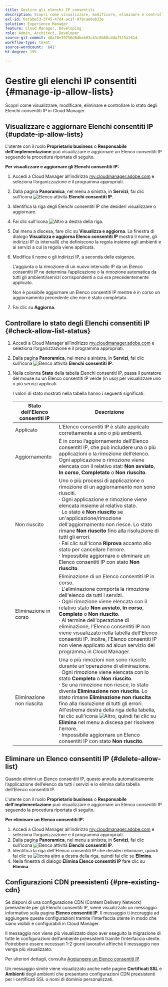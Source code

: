 ```yaml
---
title: Gestire gli elenchi IP consentiti
description: Scopri come visualizzare, modificare, eliminare e controllare lo stato degli Elenchi consentiti IP in Cloud Manager.
exl-id: 6efabe53-3f45-47d4-ac1f-979cae0ab33e
solution: Experience Manager
feature: Cloud Manager, Developing
role: Admin, Architect, Developer
source-git-commit: 40a76e39750d6dbeb03c43c8b68cddaf515a2614
workflow-type: tm+mt
source-wordcount: '841'
ht-degree: 19%

---
```


# Gestire gli elenchi IP consentiti {#manage-ip-allow-lists}

Scopri come visualizzare, modificare, eliminare e controllare lo stato degli Elenchi consentiti IP in Cloud Manager.

## Visualizzare e aggiornare Elenchi consentiti IP {#update-ip-allow-lists}

L&#39;utente con il ruolo **Proprietario business** o **Responsabile dell&#39;implementazione** può visualizzare e aggiornare un Elenco consentiti IP seguendo la procedura riportata di seguito.

**Per visualizzare e aggiornare gli Elenchi consentiti IP:**

1. Accedi a Cloud Manager all’indirizzo [my.cloudmanager.adobe.com](https://my.cloudmanager.adobe.com/) e seleziona l’organizzazione e il programma appropriati.
1. Dalla pagina **Panoramica**, nel menu a sinistra, in **Servizi**, fai clic sull&#39;icona ![Elenco attività](https://spectrum.adobe.com/static/icons/workflow_18/Smock_TaskList_18_N.svg) **Elenchi consentiti IP**.
1. Identifica la riga degli Elenchi consentiti IP che desideri visualizzare o aggiornare.
1. Fai clic sull&#39;icona ![Altro](https://spectrum.adobe.com/static/icons/workflow_18/Smock_More_18_N.svg) a destra della riga.
1. Dal menu a discesa, fare clic su **Visualizza e aggiorna**.
La finestra di dialogo **Visualizza e aggiorna Elenco consentiti IP** mostra il nome, gli indirizzi IP (o intervalli) che definiscono la regola insieme agli ambienti e ai servizi a cui la regola viene applicata.
1. Modifica il nome o gli indirizzi IP, a seconda delle esigenze.

   L’aggiunta o la rimozione di un nuovo intervallo IP da un Elenco consentiti IP ne determina l’applicazione o la rimozione automatica da tutti gli ambienti/servizi corrispondenti a cui era precedentemente applicato.

   Non è possibile aggiornare un Elenco consentiti IP mentre è in corso un aggiornamento precedente che non è stato completato.

1. Fai clic su **Aggiorna**.

## Controllare lo stato degli Elenchi consentiti IP {#check-allow-list-status}

1. Accedi a Cloud Manager all’indirizzo [my.cloudmanager.adobe.com](https://my.cloudmanager.adobe.com/) e seleziona l’organizzazione e il programma appropriati.

1. Dalla pagina **Panoramica**, nel menu a sinistra, in **Servizi**, fai clic sull&#39;icona ![Elenco attività](https://spectrum.adobe.com/static/icons/workflow_18/Smock_TaskList_18_N.svg) **Elenchi consentiti IP**.

1. Nella colonna **Stato** della tabella Elenchi consentiti IP, passa il puntatore del mouse su un Elenco consentiti IP verde (in uso) per visualizzare uno o più servizi applicati.

   I valori di stato mostrati nella tabella hanno i seguenti significati:

   | Stato dell&#39;Elenco consentiti IP | Descrizione |
   | --- | --- |
   | Applicato | L’Elenco consentiti IP è stato applicato correttamente a uno o più ambienti. |
   | Aggiornamento | È in corso l’aggiornamento dell’Elenco consentiti IP, che può includere una o più applicazioni o la rimozione dell’elenco. Ogni applicazione o rimozione viene elencata con il relativo stat: **Non avviato**, **In corso**, **Completato** o **Non riuscito**. |
   | Non riuscito | Uno o più processi di applicazione o rimozione di un aggiornamento non sono riusciti.<br>· Ogni applicazione e rimozione viene elencata insieme al relativo stato.<br>· Lo stato è **Non riuscito** se un&#39;applicazione/rimozione dell&#39;aggiornamento non riesce. Lo stato rimane **Non riuscito** fino alla risoluzione di tutti gli errori.<br>· Fai clic sull&#39;icona **Riprova** accanto allo stato per cancellare l&#39;errore.<br>· Impossibile aggiornare o eliminare un Elenco consentiti IP con stato **Non riuscito**. |
   | Eliminazione in corso | Eliminazione di un Elenco consentiti IP in corso.<br>· L&#39;eliminazione comporta la rimozione dell&#39;elenco da tutti i servizi.<br>· Ogni rimozione viene elencata con il relativo stato **Non avviato**, **In corso**, **Completo** o **Non riuscito**.<br>· Al termine dell&#39;operazione di eliminazione, l&#39;Elenco consentiti IP non viene visualizzato nella tabella dell&#39;Elenco consentiti IP. Inoltre, l’Elenco consentiti IP non viene applicato ad alcun servizio del programma in Cloud Manager. |
   | Eliminazione non riuscita | Una o più rimozioni non sono riuscite durante un&#39;operazione di eliminazione.<br>· Ogni rimozione viene elencata con lo stato **Completo** o **Non riuscito**.<br>· Se una rimozione non riesce, lo stato diventa **Eliminazione non riuscita**. Lo stato rimane **Eliminazione non riuscita** fino alla risoluzione di tutti gli errori. All&#39;estrema destra della riga della tabella, fai clic sull&#39;icona ![Altro](https://spectrum.adobe.com/static/icons/workflow_18/Smock_More_18_N.svg), quindi fai clic su **Elimina** nel menu a discesa per risolvere l&#39;errore.<br>· Impossibile aggiornare un Elenco consentiti IP con stato **Non riuscito**. |

## Eliminare un Elenco consentiti IP {#delete-allow-list}

Quando elimini un Elenco consentiti IP, questo annulla automaticamente l’applicazione dell’elenco da tutti i servizi e lo elimina dalla tabella dell’Elenco consentiti IP.

L&#39;utente con il ruolo **Proprietario business** o **Responsabile dell&#39;implementazione** può visualizzare e aggiornare un Elenco consentiti IP seguendo la procedura riportata di seguito.

**Per eliminare un Elenco consentiti IP:**

1. Accedi a Cloud Manager all’indirizzo [my.cloudmanager.adobe.com](https://my.cloudmanager.adobe.com/) e seleziona l’organizzazione e il programma appropriati.
1. Dalla pagina **Panoramica**, nel menu a sinistra, in **Servizi**, fai clic sull&#39;icona ![Elenco attività](https://spectrum.adobe.com/static/icons/workflow_18/Smock_TaskList_18_N.svg) **Elenchi consentiti IP**.
1. Identifica la riga dell&#39;Elenco consentiti IP che desideri eliminare, quindi fai clic su ![Icona altro](https://spectrum.adobe.com/static/icons/workflow_18/Smock_More_18_N.svg) a destra della riga, quindi fai clic su **Elimina**.
1. Nella finestra di dialogo **Elimina Elenco consentiti IP** fare clic su **Elimina**.

## Configurazioni CDN preesistenti {#pre-existing-cdn}

Se disponi di una configurazione CDN (Content Delivery Network) preesistente per gli Elenchi consentiti IP, viene visualizzato un messaggio informativo sulla pagina **Elenco consentiti IP**. Il messaggio ti incoraggia ad aggiungere queste configurazioni tramite l’interfaccia utente in modo che siano visibili e configurabili in Cloud Manager.

Il messaggio non viene più visualizzato dopo aver eseguito la migrazione di tutte le configurazioni dell’ambiente preesistenti tramite l’interfaccia utente. Potrebbero essere necessari 1-2 giorni lavorativi affinché il messaggio non venga più visualizzato.

Per ulteriori dettagli, consulta [Aggiungere un Elenco consentiti IP](/help/implementing/cloud-manager/ip-allow-lists/add-ip-allow-lists.md).

Un messaggio simile viene visualizzato anche nelle pagine **Certificati SSL** e **Ambienti** degli ambienti che presentano configurazioni CDN preesistenti per i certificati SSL o nomi di dominio personalizzati.
